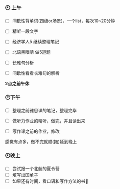 ### :clock10: 上午

- [ ]  间歇性背单词(四级or场景)，一个list，每次10~20分钟
- [ ]  精听一段文字
- [ ]  经济学人5 继续整理笔记
- [ ]  北语黑眼睛 做5道题
- [ ]  长难句分析
- [ ]  间歇性看看长难句的解析



**2点之前午休**

### :clock2:下午

- [ ]  整理之前雅思课的笔记，整理完毕
- [ ]  做听力作业的精听，做完，并且读出来
- [ ]  写作课之前的作业，修改



感觉有点多，做不完就顺(拖)延到晚上

### :clock8:晚上

- [ ]  尝试报一个北航的夏令营
- [ ]  填写出国单子
- [ ]  如果还有时间，看口语和写作方法的书:book:
